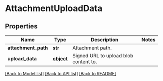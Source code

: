 # AttachmentUploadData

## Properties
Name | Type | Description | Notes
------------ | ------------- | ------------- | -------------
**attachment_path** | **str** | Attachment path. | 
**upload_data** | [**object**](.md) | Signed URL to upload blob content to. | 

[[Back to Model list]](../README.md#documentation-for-models) [[Back to API list]](../README.md#documentation-for-api-endpoints) [[Back to README]](../README.md)



